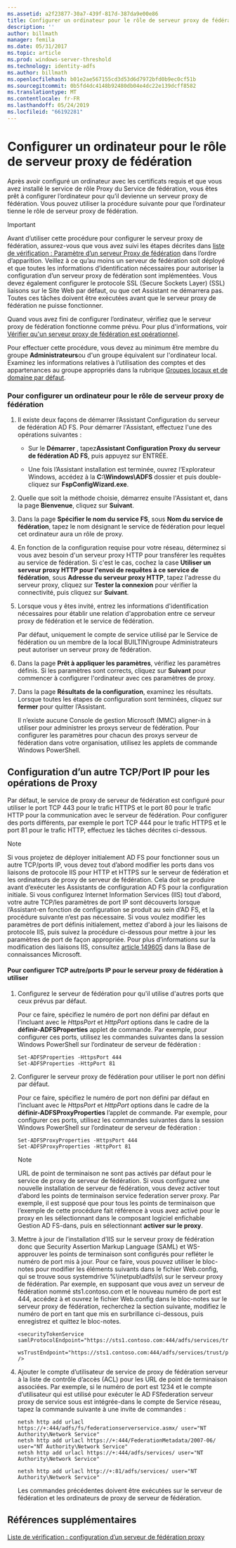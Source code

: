```yaml
---
ms.assetid: a2f23877-30a7-439f-817d-387da9e00e86
title: Configurer un ordinateur pour le rôle de serveur proxy de fédération
description: ''
author: billmath
manager: femila
ms.date: 05/31/2017
ms.topic: article
ms.prod: windows-server-threshold
ms.technology: identity-adfs
ms.author: billmath
ms.openlocfilehash: b01e2ae567155cd3d53d6d7972bfd0b9ec0cf51b
ms.sourcegitcommit: 0b5fd4dc4148b92480db04e4dc22e139dcff8582
ms.translationtype: MT
ms.contentlocale: fr-FR
ms.lasthandoff: 05/24/2019
ms.locfileid: "66192281"
---
```

# <a name="configure-a-computer-for-the-federation-server-proxy-role"></a>Configurer un ordinateur pour le rôle de serveur proxy de fédération

Après avoir configuré un ordinateur avec les certificats requis et que vous avez installé le service de rôle Proxy du Service de fédération, vous êtes prêt à configurer l’ordinateur pour qu’il devienne un serveur proxy de fédération. Vous pouvez utiliser la procédure suivante pour que l’ordinateur tienne le rôle de serveur proxy de fédération.  
  
> [!IMPORTANT]  
> Avant d’utiliser cette procédure pour configurer le serveur proxy de fédération, assurez-vous que vous avez suivi les étapes décrites dans [liste de vérification : Paramètre d’un serveur Proxy de fédération](Checklist--Setting-Up-a-Federation-Server-Proxy.md) dans l’ordre d’apparition. Veillez à ce qu’au moins un serveur de fédération soit déployé et que toutes les informations d’identification nécessaires pour autoriser la configuration d’un serveur proxy de fédération sont implémentées. Vous devez également configurer le protocole SSL (Secure Sockets Layer) \(SSL\) liaisons sur le Site Web par défaut, ou que cet Assistant ne démarrera pas. Toutes ces tâches doivent être exécutées avant que le serveur proxy de fédération ne puisse fonctionner.  
  
Quand vous avez fini de configurer l’ordinateur, vérifiez que le serveur proxy de fédération fonctionne comme prévu. Pour plus d'informations, voir [Vérifier qu'un serveur proxy de fédération est opérationnel](Verify-That-a-Federation-Server-Proxy-Is-Operational.md).  
  
Pour effectuer cette procédure, vous devez au minimum être membre du groupe **Administrateurs**ou d'un groupe équivalent sur l'ordinateur local.  Examinez les informations relatives à l’utilisation des comptes et des appartenances au groupe appropriés dans la rubrique [Groupes locaux et de domaine par défaut](https://go.microsoft.com/fwlink/?LinkId=83477).   
  
### <a name="to-configure-a-computer-for-the-federation-server-proxy-role"></a>Pour configurer un ordinateur pour le rôle de serveur proxy de fédération  
  
1.  Il existe deux façons de démarrer l’Assistant Configuration du serveur de fédération AD FS. Pour démarrer l'Assistant, effectuez l'une des opérations suivantes :  
  
    -   Sur le **Démarrer** , tapez**Assistant Configuration Proxy du serveur de fédération AD FS**, puis appuyez sur ENTRÉE.  
  
    -   Une fois l’Assistant installation est terminée, ouvrez l’Explorateur Windows, accédez à la **C:\\Windows\\ADFS** dossier et puis double\-cliquez sur **FspConfigWizard.exe**.  
  
2.  Quelle que soit la méthode choisie, démarrez ensuite l'Assistant et, dans la page **Bienvenue**, cliquez sur **Suivant**.  
  
3.  Dans la page **Spécifier le nom du service FS**, sous **Nom du service de fédération**, tapez le nom désignant le service de fédération pour lequel cet ordinateur aura un rôle de proxy.  
  
4.  En fonction de la configuration requise pour votre réseau, déterminez si vous avez besoin d'un serveur proxy HTTP pour transférer les requêtes au service de fédération. Si c'est le cas, cochez la case **Utiliser un serveur proxy HTTP pour l'envoi de requêtes à ce service de fédération**, sous **Adresse du serveur proxy HTTP**, tapez l'adresse du serveur proxy, cliquez sur **Tester la connexion** pour vérifier la connectivité, puis cliquez sur **Suivant**.  
  
5.  Lorsque vous y êtes invité, entrez les informations d'identification nécessaires pour établir une relation d'approbation entre ce serveur proxy de fédération et le service de fédération.  
  
    Par défaut, uniquement le compte de service utilisé par le Service de fédération ou un membre de la local BUILTIN\\groupe Administrateurs peut autoriser un serveur proxy de fédération.  
  
6.  Dans la page **Prêt à appliquer les paramètres**, vérifiez les paramètres définis. Si les paramètres sont corrects, cliquez sur **Suivant** pour commencer à configurer l'ordinateur avec ces paramètres de proxy.  
  
7.  Dans la page **Résultats de la configuration**, examinez les résultats. Lorsque toutes les étapes de configuration sont terminées, cliquez sur **fermer** pour quitter l’Assistant.  
  
    Il n’existe aucune Console de gestion Microsoft \(MMC\) aligner\-in à utiliser pour administrer les proxys serveur de fédération. Pour configurer les paramètres pour chacun des proxys serveur de fédération dans votre organisation, utilisez les applets de commande Windows PowerShell.  
  
## <a name="configuring-an-alternate-tcpip-port-for-proxy-operations"></a>Configuration d’un autre TCP\/Port IP pour les opérations de Proxy  
Par défaut, le service de proxy de serveur de fédération est configuré pour utiliser le port TCP 443 pour le trafic HTTPS et le port 80 pour le trafic HTTP pour la communication avec le serveur de fédération. Pour configurer des ports différents, par exemple le port TCP 444 pour le trafic HTTPS et le port 81 pour le trafic HTTP, effectuez les tâches décrites ci-dessous.  
  
> [!NOTE]  
> Si vous projetez de déployer initialement AD FS pour fonctionner sous un autre TCP\/ports IP, vous devez tout d’abord modifier les ports dans vos liaisons de protocole IIS pour HTTP et HTTPS sur le serveur de fédération et les ordinateurs de proxy de serveur de fédération. Cela doit se produire avant d’exécuter les Assistants de configuration AD FS pour la configuration initiale. Si vous configurez Internet Information Services \(IIS\) tout d’abord, votre autre TCP\/les paramètres de port IP sont découverts lorsque l’Assistant\-en fonction de configuration se produit au sein d’AD FS, et la procédure suivante n’est pas nécessaire. Si vous voulez modifier les paramètres de port définis initialement, mettez d'abord à jour les liaisons de protocole IIS, puis suivez la procédure ci-dessous pour mettre à jour les paramètres de port de façon appropriée. Pour plus d’informations sur la modification des liaisons IIS, consultez [article 149605](https://go.microsoft.com/fwlink/?LinkId=190275) dans la Base de connaissances Microsoft.  
  
#### <a name="to-configure-alternate-tcpip-ports-for-the-federation-server-proxy-to-use"></a>Pour configurer TCP autre\/ports IP pour le serveur proxy de fédération à utiliser  
  
1.  Configurez le serveur de fédération pour qu'il utilise d'autres ports que ceux prévus par défaut.  
  
    Pour ce faire, spécifiez le numéro de port non défini par défaut en l’incluant avec le *HttpsPort* et *HttpPort* options dans le cadre de la **définir\-ADFSProperties** applet de commande. Par exemple, pour configurer ces ports, utilisez les commandes suivantes dans la session Windows PowerShell sur l’ordinateur de serveur de fédération :  
  
    ```  
    Set-ADFSProperties -HttpsPort 444  
    Set-ADFSProperties -HttpPort 81  
    ```  
  
2.  Configurer le serveur proxy de fédération pour utiliser le port non défini par défaut.  
  
    Pour ce faire, spécifiez le numéro de port non défini par défaut en l’incluant avec le *HttpsPort* et *HttpPort* options dans le cadre de la **définir\-ADFSProxyProperties** l’applet de commande. Par exemple, pour configurer ces ports, utilisez les commandes suivantes dans la session Windows PowerShell sur l’ordinateur de serveur de fédération :  
  
    ```  
    Set-ADFSProxyProperties -HttpsPort 444  
    Set-ADFSProxyProperties -HttpPort 81  
    ```  
  
    > [!NOTE]  
    > URL de point de terminaison ne sont pas activés par défaut pour le service de proxy de serveur de fédération. Si vous configurez une nouvelle installation de serveur de fédération, vous devez activer tout d’abord les points de terminaison service federation server proxy. Par exemple, il est supposé que pour tous les points de terminaison que l’exemple de cette procédure fait référence à vous avez activé pour le proxy en les sélectionnant dans le composant logiciel enfichable Gestion AD FS\-dans, puis en sélectionnant **activer sur le proxy**.  
  
3.  Mettre à jour de l’installation d’IIS sur le serveur proxy de fédération donc que Security Assertion Markup Language \(SAML\) et WS\-approuver les points de terminaison sont configurés pour refléter le numéro de port mis à jour. Pour ce faire, vous pouvez utiliser le bloc-notes pour modifier les éléments suivants dans le fichier Web.config, qui se trouve sous systemdrive %\\inetpub\\adfs\\ls\\ sur le serveur proxy de fédération. Par exemple, en supposant que vous avez un serveur de fédération nommé sts1.contoso.com et le nouveau numéro de port est 444, accédez à et ouvrez le fichier Web.config dans le bloc-notes sur le serveur proxy de fédération, recherchez la section suivante, modifiez le numéro de port en tant que mis en surbrillance ci-dessous, puis enregistrez et quittez le bloc-notes.  
  
    ```  
    <securityTokenService samlProtocolEndpoint="https://sts1.contoso.com:444/adfs/services/trust/samlprotocol/proxycertificatetransport"  
          wsTrustEndpoint="https://sts1.contoso.com:444/adfs/services/trust/proxycertificatetransport" />  
    ```  
  
4.  Ajouter le compte d’utilisateur de service de proxy de fédération serveur à la liste de contrôle d’accès \(ACL\) pour les URL de point de terminaison associées. Par exemple, si le numéro de port est 1234 et le compte d’utilisateur qui est utilisé pour exécuter le AD FSfederation serveur proxy de service sous est intégrée\-dans le compte de Service réseau, tapez la commande suivante à une invite de commandes :  
  
    ```  
    netsh http add urlacl https://+:444/adfs/fs/federationserverservice.asmx/ user="NT Authority\Network Service"  
    netsh http add urlacl https://+:444/FederationMetadata/2007-06/ user="NT Authority\Network Service"  
    netsh http add urlacl https://+:444/adfs/services/ user="NT Authority\Network Service"  
  
    netsh http add urlacl http://+:81/adfs/services/ user="NT Authority\Network Service"  
    ```  
  
    Les commandes précédentes doivent être exécutées sur le serveur de fédération et les ordinateurs de proxy de serveur de fédération.  
  
## <a name="additional-references"></a>Références supplémentaires  
[Liste de vérification : configuration d’un serveur de fédération proxy](Checklist--Setting-Up-a-Federation-Server-Proxy.md)  
  

